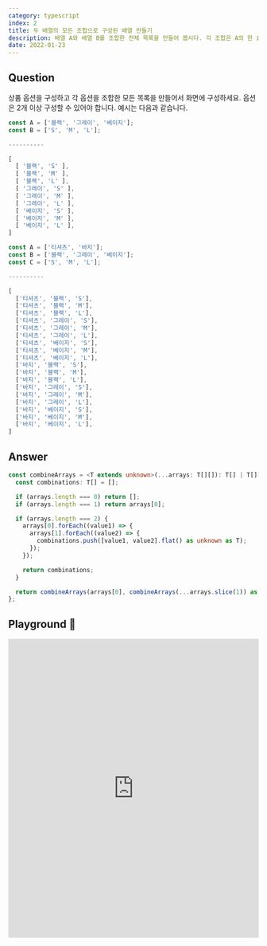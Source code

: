 ```yaml
---
category: typescript
index: 2
title: 두 배열의 모든 조합으로 구성된 배열 만들기
description: 배열 A와 배열 B를 조합한 전체 목록을 만들어 봅시다. 각 조합은 A의 한 요소와 B의 한 요소의 튜플로 구성해야 합니다.
date: 2022-01-23
---
```


## Question

상품 옵션을 구성하고 각 옵션을 조합한 모든 목록을 만들어서 화면에 구성하세요. 옵션은 2개 이상 구성할 수 있어야 합니다. 예시는 다음과 같습니다.

```typescript
const A = ['블랙', '그레이', '베이지'];
const B = ['S', 'M', 'L'];

----------

[
  [ '블랙', 'S' ],
  [ '블랙', 'M' ],
  [ '블랙', 'L' ],
  [ '그레이', 'S' ],
  [ '그레이', 'M' ],
  [ '그레이', 'L' ],
  [ '베이지', 'S' ],
  [ '베이지', 'M' ],
  [ '베이지', 'L' ],
]
```

```typescript
const A = ['티셔츠', '바지'];
const B = ['블랙', '그레이', '베이지'];
const C = ['S', 'M', 'L'];

----------

[
  ['티셔츠', '블랙', 'S'],
  ['티셔츠', '블랙', 'M'],
  ['티셔츠', '블랙', 'L'],
  ['티셔츠', '그레이', 'S'],
  ['티셔츠', '그레이', 'M'],
  ['티셔츠', '그레이', 'L'],
  ['티셔츠', '베이지', 'S'],
  ['티셔츠', '베이지', 'M'],
  ['티셔츠', '베이지', 'L'],
  ['바지', '블랙', 'S'],
  ['바지', '블랙', 'M'],
  ['바지', '블랙', 'L'],
  ['바지', '그레이', 'S'],
  ['바지', '그레이', 'M'],
  ['바지', '그레이', 'L'],
  ['바지', '베이지', 'S'],
  ['바지', '베이지', 'M'],
  ['바지', '베이지', 'L'],
]
```

## Answer

```typescript
const combineArrays = <T extends unknown>(...arrays: T[][]): T[] | T[][] => {
  const combinations: T[] = [];

  if (arrays.length === 0) return [];
  if (arrays.length === 1) return arrays[0];

  if (arrays.length === 2) {
    arrays[0].forEach((value1) => {
      arrays[1].forEach((value2) => {
        combinations.push([value1, value2].flat() as unknown as T);
      });
    });

    return combinations;
  }

  return combineArrays(arrays[0], combineArrays(...arrays.slice(1)) as T[]);
};
```

## Playground 🚀

<iframe height="600" style="width: 100%;" scrolling="no" title="Combine Arrays" src="https://codepen.io/aroundus/embed/BawXKZa?default-tab=js%2Cresult&editable=true&theme-id=dark" frameborder="no" loading="lazy" allowtransparency="true" allowfullscreen="true">
  See the Pen <a href="https://codepen.io/aroundus/pen/BawXKZa">
  Combine Arrays</a> by Sally (<a href="https://codepen.io/aroundus">@aroundus</a>)
  on <a href="https://codepen.io">CodePen</a>.
</iframe>
